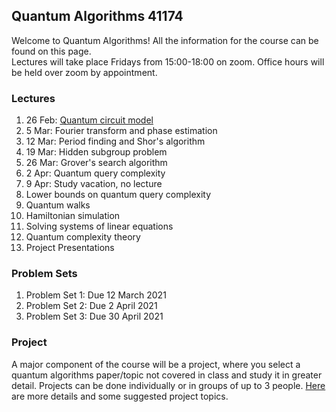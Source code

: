## Quantum Algorithms 41174

Welcome to Quantum Algorithms!  All the information for the course can be found on this page.  
Lectures will take place Fridays from 15:00-18:00 on zoom.  Office hours will be held 
over zoom by appointment.


### Lectures

1. 26 Feb: [Quantum circuit model](LECTURES/lec1.pdf)
2. 5 Mar: Fourier transform and phase estimation
3. 12 Mar: Period finding and Shor's algorithm
4. 19 Mar: Hidden subgroup problem
5. 26 Mar: Grover's search algorithm
6. 2 Apr: Quantum query complexity
7. 9 Apr: Study vacation, no lecture
8. Lower bounds on quantum query complexity
9. Quantum walks
10. Hamiltonian simulation
11. Solving systems of linear equations
12. Quantum complexity theory
13. Project Presentations

### Problem Sets
1. Problem Set 1: Due 12 March 2021
2. Problem Set 2: Due 2 April 2021
3. Problem Set 3: Due 30 April 2021


### Project
A major component of the course will be a project, where you select a quantum algorithms paper/topic not covered in class 
and study it in greater detail.  Projects can be done individually or in groups of up to 3 people.  [Here](PROJECT/project.pdf) are more details and some suggested 
project topics.

